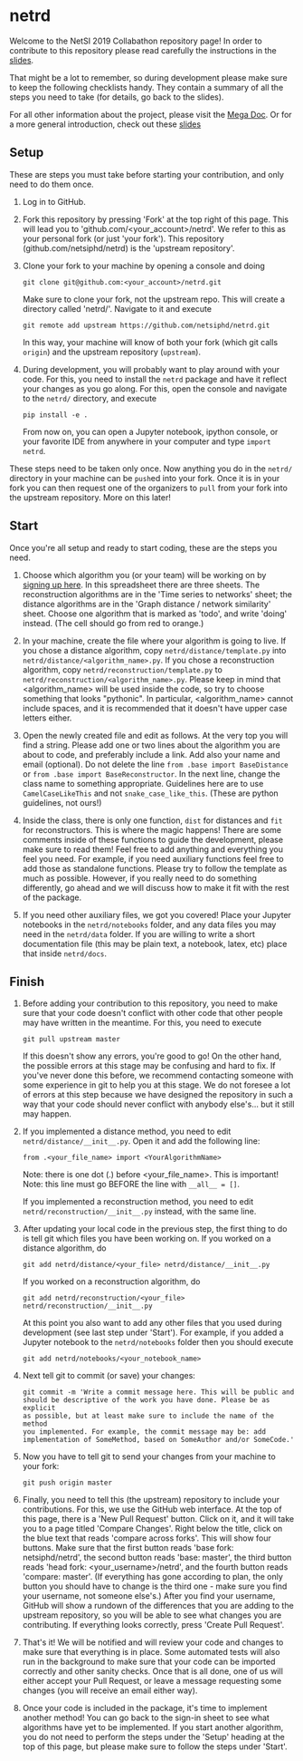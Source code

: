 # netrd

Welcome to the NetSI 2019 Collabathon repository page! In order to
contribute to this repository please read carefully the instructions in the
[slides](https://docs.google.com/presentation/d/1R-IS8kUHVhmLnVOs22wLmEV7wVbT4p5gY1s_HBBHRLU/edit?usp=sharing).

That might be a lot to remember, so during development please make sure to
keep the following checklists handy. They contain a summary of all the
steps you need to take (for details, go back to the slides).

For all other information about the project, please visit the
[Mega Doc](https://docs.google.com/document/d/1LMBFgE8F9fR3mZjB9WRDr5bj_R7Z5kcw04K-LWN_cGM/edit?usp=sharing).
Or for a more general introduction, check out these [slides](https://docs.google.com/presentation/d/1nnGAttVH5sjzqzHJBIirBSyhbK9t2BdaU6kHaTGdgtM/edit?usp=sharing)

## Setup

These are steps you must take before starting your contribution, and only
need to do them once.

1. Log in to GitHub.

2. Fork this repository by pressing 'Fork' at the top right of this
   page. This will lead you to 'github.com/<your_account>/netrd'. We refer
   to this as your personal fork (or just 'your fork'). This repository
   (github.com/netsiphd/netrd) is the 'upstream repository'.

3. Clone your fork to your machine by opening a console and doing

   ```
   git clone git@github.com:<your_account>/netrd.git
   ```

   Make sure to clone your fork, not the upstream repo. This will create a
   directory called 'netrd/'. Navigate to it and execute

   ```
   git remote add upstream https://github.com/netsiphd/netrd.git
   ```

   In this way, your machine will know of both your fork (which git calls
   `origin`) and the upstream repository (`upstream`).

4. During development, you will probably want to play around with your
   code. For this, you need to install the `netrd` package and have it
   reflect your changes as you go along. For this, open the console and
   navigate to the `netrd/` directory, and execute

	```
	pip install -e .
	```

	From now on, you can open a Jupyter notebook, ipython console, or your
    favorite IDE from anywhere in your computer and type `import netrd`.


These steps need to be taken only once. Now anything you do in the `netrd/`
directory in your machine can be `push`ed into your fork. Once it is in
your fork you can then request one of the organizers to `pull` from your
fork into the upstream repository. More on this later!


## Start

Once you're all setup and ready to start coding, these are the steps you need.

1. Choose which algorithm you (or your team) will be working on by
   [signing up here](https://docs.google.com/spreadsheets/d/1N_9_85MjYFYClloKOQkMz-L6g3wuclIRshcIdE7MfTs/edit?usp=sharing).
   In this spreadsheet there are three sheets. The reconstruction
   algorithms are in the 'Time series to networks' sheet; the distance
   algorithms are in the 'Graph distance / network similarity'
   sheet. Choose one algorithm that is marked as 'todo', and write 'doing'
   instead. (The cell should go from red to orange.)

2. In your machine, create the file where your algorithm is going to
   live. If you chose a distance algorithm, copy
   `netrd/distance/template.py` into
   `netrd/distance/<algorithm_name>.py`. If you chose a reconstruction
   algorithm, copy `netrd/reconstruction/template.py` to
   `netrd/reconstruction/<algorithm_name>.py`. Please keep in mind that
   <algorithm_name> will be used inside the code, so try to choose
   something that looks "pythonic". In particular, <algorithm_name> cannot
   include spaces, and it is recommended that it doesn't have upper case
   letters either.

3. Open the newly created file and edit as follows. At the very top you
   will find a string. Please add one or two lines about the algorithm you
   are about to code, and preferably include a link. Add also your name and
   email (optional). Do not delete the line `from .base import
   BaseDistance` or `from .base import BaseReconstructor`. In the next
   line, change the class name to something appropriate. Guidelines here
   are to use `CamelCaseLikeThis` and not `snake_case_like_this`. (These
   are python guidelines, not ours!)

4. Inside the class, there is only one function, `dist` for distances and
   `fit` for reconstructors. This is where the magic happens! There are
   some comments inside of these functions to guide the development, please
   make sure to read them! Feel free to add anything and everything you
   feel you need. For example, if you need auxiliary functions feel free to
   add those as standalone functions. Please try to follow the template as
   much as possible. However, if you really need to do something
   differently, go ahead and we will discuss how to make it fit with the
   rest of the package.

5. If you need other auxiliary files, we got you covered! Place your
   Jupyter notebooks in the `netrd/notebooks` folder, and any data files
   you may need in the `netrd/data` folder. If you are willing to write a
   short documentation file (this may be plain text, a notebook, latex,
   etc) place that inside `netrd/docs`.


## Finish

1. Before adding your contribution to this repository, you need to make
   sure that your code doesn't conflict with other code that other people
   may have written in the meantime. For this, you need to execute
   
   ```
   git pull upstream master
   ```
   
   If this doesn't show any errors, you're good to go! On the other hand,
   the possible errors at this stage may be confusing and hard to fix. If
   you've never done this before, we recommend contacting someone with some
   experience in git to help you at this stage. We do not foresee a lot of
   errors at this step because we have designed the repository in such a
   way that your code should never conflict with anybody else's... but it
   still may happen.

2. If you implemented a distance method, you need to edit
   `netrd/distance/__init__.py`. Open it and add the following line:

	```
	from .<your_file_name> import <YourAlgorithmName>
	```

	Note: there is one dot (.) before <your_file_name>. This is important!
	Note: this line must go BEFORE the line with `__all__ = []`.

	If you implemented a reconstruction method, you need to edit
    `netrd/reconstruction/__init__.py` instead, with the same line.

3. After updating your local code in the previous step, the first thing to
   do is tell git which files you have been working on. If you worked on a
   distance algorithm, do

   ```
   git add netrd/distance/<your_file> netrd/distance/__init__.py
   ```

	If you worked on a reconstruction algorithm, do
	
	```
	git add netrd/reconstruction/<your_file> netrd/reconstruction/__init__.py
	```

	At this point you also want to add any other files that you used during
    development (see last step under 'Start'). For example, if you added a
    Jupyter notebook to the `netrd/notebooks` folder then you should
    execute

	```
	git add netrd/notebooks/<your_notebook_name>
	```

4. Next tell git to commit (or save) your changes:

	```
	git commit -m 'Write a commit message here. This will be public and
	should be descriptive of the work you have done. Please be as explicit
	as possible, but at least make sure to include the name of the method
	you implemented. For example, the commit message may be: add
	implementation of SomeMethod, based on SomeAuthor and/or SomeCode.'
	```

5. Now you have to tell git to send your changes from your machine to your
   fork:

	```
	git push origin master
	```

6. Finally, you need to tell this (the upstream) repository to include your
   contributions. For this, we use the GitHub web interface. At the top of
   this page, there is a 'New Pull Request' button. Click on it, and it
   will take you to a page titled 'Compare Changes'. Right below the title,
   click on the blue text that reads 'compare across forks'. This will show
   four buttons. Make sure that the first button reads 'base fork:
   netsiphd/netrd', the second button reads 'base: master', the third
   button reads 'head fork: <your_username>/netrd', and the fourth button
   reads 'compare: master'. (If everything has gone according to plan, the
   only button you should have to change is the third one - make sure you
   find your username, not someone else's.) After you find your username,
   GitHub will show a rundown of the differences that you are adding to the
   upstream repository, so you will be able to see what changes you are
   contributing. If everything looks correctly, press 'Create Pull
   Request'.

7. That's it! We will be notified and will review your code and changes to
   make sure that everything is in place. Some automated tests will also
   run in the background to make sure that your code can be imported
   correctly and other sanity checks. Once that is all done, one of us will
   either accept your Pull Request, or leave a message requesting some
   changes (you will receive an email either way).

8. Once your code is included in the package, it's time to implement
   another method! You can go back to the sign-in sheet to see what
   algorithms have yet to be implemented. If you start another algorithm,
   you do not need to perform the steps under the 'Setup' heading at the
   top of this page, but please make sure to follow the steps under
   'Start'.
